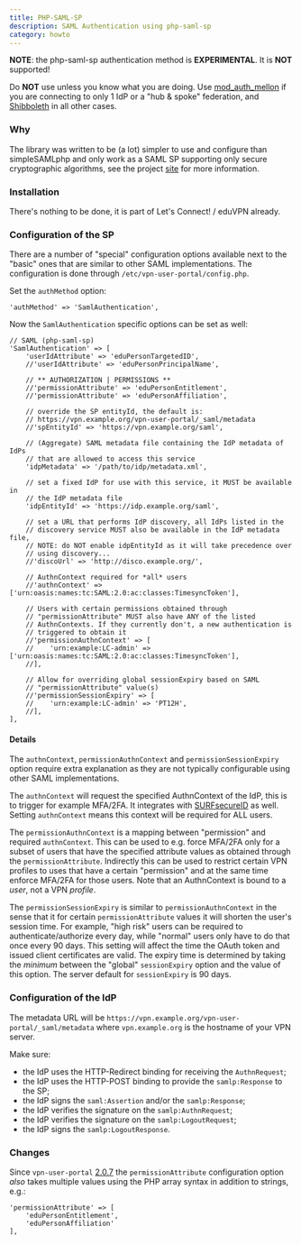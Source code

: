 ```yaml
---
title: PHP-SAML-SP
description: SAML Authentication using php-saml-sp
category: howto
---
```


**NOTE**: the php-saml-sp authentication method is **EXPERIMENTAL**. It is 
**NOT** supported!

Do **NOT** use unless you know what you are doing. Use 
[mod_auth_mellon](MOD_AUTH_MELLON.md) if you are connecting to only 1 IdP or 
a "hub & spoke" federation, and [Shibboleth](SHIBBOLETH_SP.md) in all other 
cases.

### Why

The library was written to be (a lot) simpler to use and configure than 
simpleSAMLphp and only work as a SAML SP supporting only secure cryptographic 
algorithms, see the project 
[site](https://software.tuxed.net/php-saml-sp/) for more information.

### Installation

There's nothing to be done, it is part of Let's Connect! / eduVPN already.

### Configuration of the SP

There are a number of "special" configuration options available next to the 
"basic" ones that are similar to other SAML implementations. The configuration
is done through `/etc/vpn-user-portal/config.php`.

Set the `authMethod` option:

    'authMethod' => 'SamlAuthentication',

Now the `SamlAuthentication` specific options can be set as well:

    // SAML (php-saml-sp)
    'SamlAuthentication' => [
        'userIdAttribute' => 'eduPersonTargetedID',
        //'userIdAttribute' => 'eduPersonPrincipalName',

        // ** AUTHORIZATION | PERMISSIONS **
        //'permissionAttribute' => 'eduPersonEntitlement',
        //'permissionAttribute' => 'eduPersonAffiliation',

        // override the SP entityId, the default is:
        // https://vpn.example.org/vpn-user-portal/_saml/metadata
        //'spEntityId' => 'https://vpn.example.org/saml',

        // (Aggregate) SAML metadata file containing the IdP metadata of IdPs
        // that are allowed to access this service
        'idpMetadata' => '/path/to/idp/metadata.xml',

        // set a fixed IdP for use with this service, it MUST be available in
        // the IdP metadata file
        'idpEntityId' => 'https://idp.example.org/saml',

        // set a URL that performs IdP discovery, all IdPs listed in the
        // discovery service MUST also be available in the IdP metadata file,
        // NOTE: do NOT enable idpEntityId as it will take precedence over
        // using discovery...
        //'discoUrl' => 'http://disco.example.org/',

        // AuthnContext required for *all* users
        //'authnContext' => ['urn:oasis:names:tc:SAML:2.0:ac:classes:TimesyncToken'],

        // Users with certain permissions obtained through
        // "permissionAttribute" MUST also have ANY of the listed
        // AuthnContexts. If they currently don't, a new authentication is
        // triggered to obtain it
        //'permissionAuthnContext' => [
        //    'urn:example:LC-admin' => ['urn:oasis:names:tc:SAML:2.0:ac:classes:TimesyncToken'],
        //],

        // Allow for overriding global sessionExpiry based on SAML
        // "permissionAttribute" value(s)
        //'permissionSessionExpiry' => [
        //    'urn:example:LC-admin' => 'PT12H',
        //],
    ],

#### Details

The `authnContext`, `permissionAuthnContext` and `permissionSessionExpiry` 
option require extra explanation as they are not typically configurable using
other SAML implementations. 

The `authnContext` will request the specified AuthnContext of the IdP, this is 
to trigger for example MFA/2FA. It integrates with 
[SURFsecureID](https://wiki.surfnet.nl/display/SsID/SURFsecureID) as well. 
Setting `authnContext` means this context will be required for ALL users.

The `permissionAuthnContext` is a mapping between "permission" and required 
`authnContext`. This can be used to e.g. force MFA/2FA only for a subset of
users that have the specified attribute values as obtained through the 
`permissionAttribute`. Indirectly this can be used to restrict certain VPN 
profiles to uses that have a certain "permission" and at the same time enforce
MFA/2FA for those users. Note that an AuthnContext is bound to a _user_, not a
VPN _profile_.

The `permissionSessionExpiry` is similar to `permissionAuthnContext` in the 
sense that it for certain `permissionAttribute` values it will shorten the 
user's session time. For example, "high risk" users can be required to 
authenticate/authorize every day, while "normal" users only have to do that 
once every 90 days. This setting will affect the time the OAuth token and 
issued client certificates are valid. The expiry time is determined by taking
the _minimum_ between the "global" `sessionExpiry` option and the value of this
option. The server default for `sessionExpiry` is 90 days.

### Configuration of the IdP

The metadata URL will be 
`https://vpn.example.org/vpn-user-portal/_saml/metadata` where 
`vpn.example.org` is the hostname of your VPN server.

Make sure:

- the IdP uses the HTTP-Redirect binding for receiving the `AuthnRequest`;
- the IdP uses the HTTP-POST binding to provide the `samlp:Response` to the SP;
- the IdP signs the `saml:Assertion` and/or the `samlp:Response`;
- the IdP verifies the signature on the `samlp:AuthnRequest`;
- the IdP verifies the signature on the `samlp:LogoutRequest`;
- the IdP signs the `samlp:LogoutResponse`.

### Changes

Since `vpn-user-portal` 
[2.0.7](https://github.com/eduvpn/vpn-user-portal/blob/v2/CHANGES.md#207-2019-07-20) 
the `permissionAttribute` configuration option _also_ takes multiple values 
using the PHP array syntax in addition to strings, e.g.:

    'permissionAttribute' => [
        'eduPersonEntitlement', 
        'eduPersonAffiliation'
    ],
